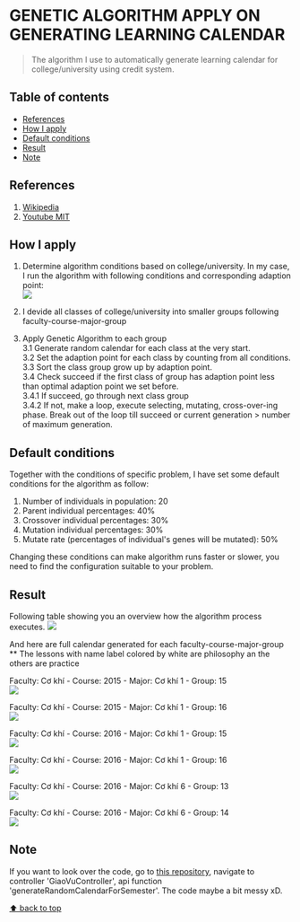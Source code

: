 # GENETIC ALGORITHM APPLY ON GENERATING LEARNING CALENDAR
> The algorithm I use to automatically generate learning calendar for college/university using credit system.

## Table of contents
* [References](#references)  
* [How I apply](#how-i-apply)
* [Default conditions](#default-conditions)
* [Result](#result)  
* [Note](#note)

## References
1. [Wikipedia](https://en.wikipedia.org/wiki/Genetic_algorithm)
2. [Youtube MIT](https://www.youtube.com/watch?v=kHyNqSnzP8Y&t=1688s)
## How I apply
1. Determine algorithm conditions based on college/university. In my case, I run the algorithm with following conditions and corresponding adaption point:  
![](https://raw.githubusercontent.com/nmtri881994/Genetic-Algorithm-apply-on-generating-learning-calendar/master/images/AlgorithmConditions.PNG)

2. I devide all classes of college/university into smaller groups following faculty-course-major-group

3. Apply Genetic Algorithm to each group  
3.1 Generate random calendar for each class at the very start.  
3.2 Set the adaption point for each class by counting from all conditions.  
3.3 Sort the class group grow up by adaption point.  
3.4 Check succeed if the first class of group has adaption point less than optimal adaption point we set before.  
3.4.1 If succeed, go through next class group  
3.4.2 If not, make a loop, execute selecting, mutating, cross-over-ing phase. Break out of the loop till succeed or current generation > number of maximum generation.  

## Default conditions
Together with the conditions of specific problem, I have set some default conditions for the algorithm as follow:
1. Number of individuals in population: 20
2. Parent individual percentages: 40%
3. Crossover individual percentages: 30%
4. Mutation individual percentages: 30%
5. Mutate rate (percentages of individual's genes will be mutated): 50%

Changing these conditions can make algorithm runs faster or slower, you need to find the configuration suitable to your problem.

## Result
Following table showing you an overview how the algorithm process executes.
![](https://raw.githubusercontent.com/nmtri881994/Genetic-Algorithm-apply-on-generating-learning-calendar/master/images/Result.PNG)

And here are full calendar generated for each faculty-course-major-group  
** The lessons with name label colored by white are philosophy an the others are practice

Faculty: Cơ khí - Course: 2015 - Major: Cơ khí 1 - Group: 15  
![](https://raw.githubusercontent.com/nmtri881994/Genetic-Algorithm-apply-on-generating-learning-calendar/master/images/2015-ck1-15.png)

Faculty: Cơ khí - Course: 2015 - Major: Cơ khí 1 - Group: 16  
![](https://raw.githubusercontent.com/nmtri881994/Genetic-Algorithm-apply-on-generating-learning-calendar/master/images/2015-ck1-16.png)

Faculty: Cơ khí - Course: 2016 - Major: Cơ khí 1 - Group: 15  
![](https://raw.githubusercontent.com/nmtri881994/Genetic-Algorithm-apply-on-generating-learning-calendar/master/images/2016-ck1-15.png)

Faculty: Cơ khí - Course: 2016 - Major: Cơ khí 1 - Group: 16  
![](https://raw.githubusercontent.com/nmtri881994/Genetic-Algorithm-apply-on-generating-learning-calendar/master/images/2016-ck1-16.png)

Faculty: Cơ khí - Course: 2016 - Major: Cơ khí 6 - Group: 13  
![](https://raw.githubusercontent.com/nmtri881994/Genetic-Algorithm-apply-on-generating-learning-calendar/master/images/2016-ck6-13.png)

Faculty: Cơ khí - Course: 2016 - Major: Cơ khí 6 - Group: 14  
![](https://raw.githubusercontent.com/nmtri881994/Genetic-Algorithm-apply-on-generating-learning-calendar/master/images/2016-ck6-14.png)

## Note
If you want to look over the code, go to [this repository](https://github.com/nmtri881994/learningCalendarBackend), navigate to controller 'GiaoVuController', api function 'generateRandomCalendarForSemester'.
The code maybe a bit messy xD.  

[⬆ back to top](#table-of-contents)
